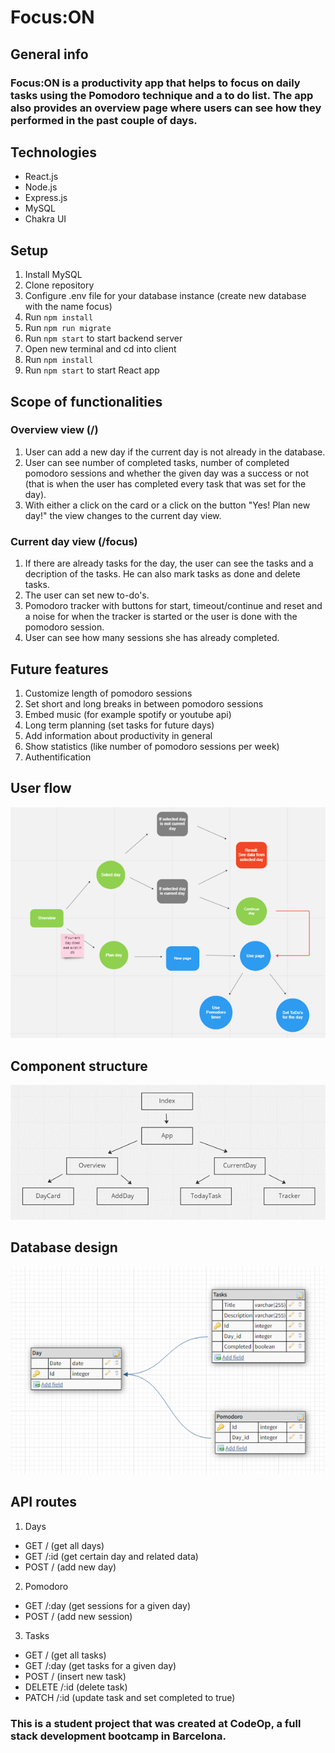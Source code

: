 # Focus:ON

## General info

### Focus:ON is a productivity app that helps to focus on daily tasks using the Pomodoro technique and a to do list. The app also provides an overview page where users can see how they performed in the past couple of days.

## Technologies

- React.js
- Node.js
- Express.js
- MySQL
- Chakra UI

## Setup

1. Install MySQL
2. Clone repository
3. Configure .env file for your database instance (create new database with the name focus)
4. Run `npm install`
5. Run `npm run migrate`
6. Run `npm start` to start backend server
7. Open new terminal and cd into client
8. Run `npm install`
9. Run `npm start` to start React app

## Scope of functionalities

### Overview view (/)

1. User can add a new day if the current day is not already in the database.
2. User can see number of completed tasks, number of completed pomodoro sessions and whether the given day was a success or not (that is when the user has completed every task that was set for the day).
3. With either a click on the card or a click on the button "Yes! Plan new day!" the view changes to the current day view.

### Current day view (/focus)

1. If there are already tasks for the day, the user can see the tasks and a decription of the tasks. He can also mark tasks as done and delete tasks.
2. The user can set new to-do's.
3. Pomodoro tracker with buttons for start, timeout/continue and reset and a noise for when the tracker is started or the user is done with the pomodoro session.
4. User can see how many sessions she has already completed.

## Future features

1. Customize length of pomodoro sessions
2. Set short and long breaks in between pomodoro sessions
3. Embed music (for example spotify or youtube api)
4. Long term planning (set tasks for future days)
5. Add information about productivity in general
6. Show statistics (like number of pomodoro sessions per week)
7. Authentification

## User flow

![userflow](/figures/userflow.png)

## Component structure

![component structure](/figures/components.png)

## Database design

![database design](/figures/database.png)

## API routes

1. Days

- GET / (get all days)
- GET /:id (get certain day and related data)
- POST / (add new day)

2. Pomodoro

- GET /:day (get sessions for a given day)
- POST / (add new session)

3. Tasks

- GET / (get all tasks)
- GET /:day (get tasks for a given day)
- POST / (insert new task)
- DELETE /:id (delete task)
- PATCH /:id (update task and set completed to true)

### This is a student project that was created at CodeOp, a full stack development bootcamp in Barcelona.
